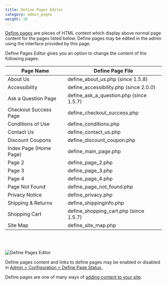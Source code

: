 ```yaml
---
title: Define Pages Editor
category: admin_pages
weight: 10
---
```


[Define pages](/user/template/define_pages/) are pieces of HTML content which display above normal page content for the pages listed below.  Define pages may be edited in the admin using the interface provided by this page. 

Define Pages Editor gives you an option to change the content of the following pages:

Page Name | Define Page File 
----------|-----------------
About Us | define_about_us.php (since 1.5.8)
Accessibility | define_accessibility.php (since 2.0.0)
Ask a Question Page | define_ask_a_question.php (since 1.5.7)
Checkout Success Page | define_checkout_success.php
Conditions of Use | define_conditions.php
Contact Us | define_contact_us.php
Discount Coupons | define_discount_coupon.php
Index Page (Home Page) | define_main_page.php
Page 2 | define_page_2.php
Page 3 | define_page_3.php
Page 4 | define_page_4.php
Page Not Found | define_page_not_found.php
Privacy Notice | define_privacy.php
Shipping & Returns | define_shippinginfo.php
Shopping Cart | define_shopping_cart.php  (since 1.5.7)
Site Map | define_site_map.php

<br><br>

![Define Pages Editor](/images/define_pages_editor.png)

Define pages content and links to define pages may be enabled or disabled in [Admin > Configuration > Define Page Status ](/user/admin_pages/configuration/configuration_definepagestatus/). 

Define pages are one of many ways of [adding content to your site](/user/customizing/add_pages/).   

